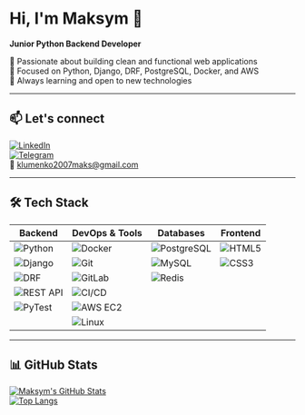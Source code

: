 # Hi, I'm Maksym 👋  
**Junior Python Backend Developer**

🔹 Passionate about building clean and functional web applications  
🔹 Focused on Python, Django, DRF, PostgreSQL, Docker, and AWS  
🔹 Always learning and open to new technologies  

---

## 📫 Let's connect  
[![LinkedIn](https://img.shields.io/badge/-LinkedIn-blue?logo=linkedin&logoColor=white&style=flat)](https://www.linkedin.com/in/maksym-klymenko-32795b273/)  
[![Telegram](https://img.shields.io/badge/-Telegram-26A5E4?logo=telegram&logoColor=white&style=flat)](https://t.me/og_klym)  
📧 klumenko2007maks@gmail.com

---

## 🛠 Tech Stack

| Backend | DevOps & Tools | Databases | Frontend |
|--------|----------------|-----------|----------|
| ![Python](https://img.shields.io/badge/-Python-3776AB?logo=python&logoColor=white&style=flat) | ![Docker](https://img.shields.io/badge/-Docker-2496ED?logo=docker&logoColor=white&style=flat) | ![PostgreSQL](https://img.shields.io/badge/-PostgreSQL-4169E1?logo=postgresql&logoColor=white&style=flat) | ![HTML5](https://img.shields.io/badge/-HTML5-E34F26?logo=html5&logoColor=white&style=flat) |
| ![Django](https://img.shields.io/badge/-Django-092E20?logo=django&logoColor=white&style=flat) | ![Git](https://img.shields.io/badge/-Git-F05032?logo=git&logoColor=white&style=flat) | ![MySQL](https://img.shields.io/badge/-MySQL-4479A1?logo=mysql&logoColor=white&style=flat) | ![CSS3](https://img.shields.io/badge/-CSS3-1572B6?logo=css3&logoColor=white&style=flat) |
| ![DRF](https://img.shields.io/badge/-DRF-FF1709?logo=django&logoColor=white&style=flat) | ![GitLab](https://img.shields.io/badge/-GitLab-FC6D26?logo=gitlab&logoColor=white&style=flat) | ![Redis](https://img.shields.io/badge/-Redis-DC382D?logo=redis&logoColor=white&style=flat) | |
| ![REST API](https://img.shields.io/badge/-REST%20API-important?style=flat) | ![CI/CD](https://img.shields.io/badge/-CI/CD-blueviolet?style=flat) | | |
| ![PyTest](https://img.shields.io/badge/-PyTest-0A9EDC?style=flat) | ![AWS EC2](https://img.shields.io/badge/-AWS%20EC2-FF9900?logo=amazon-aws&logoColor=white&style=flat) | | |
| | ![Linux](https://img.shields.io/badge/-Linux-FCC624?logo=linux&logoColor=black&style=flat) | | |

---

## 📊 GitHub Stats

[![Maksym's GitHub Stats](https://github-readme-stats.vercel.app/api?username=Klymenko18&show_icons=true&theme=radical)](https://github.com/Klymenko18)  
[![Top Langs](https://github-readme-stats.vercel.app/api/top-langs/?username=Klymenko18&layout=compact&theme=radical)](https://github.com/Klymenko18)
